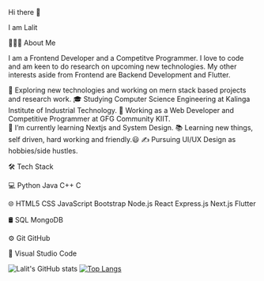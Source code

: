Hi there 👋

I am Lalit

👨🏻‍💻  About Me

I am a Frontend Developer and a Competitve Programmer.
I love to code and am keen to do research on upcoming new technologies.
My other interests aside from Frontend are Backend Development and Flutter.

🤔   Exploring new technologies and working on mern stack based projects and research work.
🎓   Studying Computer Science Engineering at Kalinga Institute of Industrial Technology.
💼   Working as a Web Developer and Competitive Programmer at GFG Community KIIT.                            
🌱   I’m currently learning Nextjs and System Design.
📚   Learning new things, self driven, hard working and friendly.😃
✍️   Pursuing UI/UX Design as hobbies/side hustles.

<!--
**lalitkumar-123/lalitkumar-123** is a ✨ _special_ ✨ repository because its `README.md` (this file) appears on your GitHub profile.

Here are some ideas to get you started:
![](https://user-images.githubusercontent.com/68746773/126122068-6cbba326-8393-46e4-9f69-872dec3a7732.gif)
- 🔭 I’m currently working on ...
- 🌱 I’m currently learning ...
- 👯 I’m looking to collaborate on ...
- 🤔 I’m looking for help with ...
- 💬 Ask me about ...
- 📫 How to reach me: ...
- 😄 Pronouns: ...
- ⚡ Fun fact: ...
-->


🛠  Tech Stack

💻   Python Java C++ C

🌐   HTML5 CSS JavaScript Bootstrap Node.js React Express.js Next.js Flutter

🛢    SQL MongoDB

⚙️   Git GitHub

🔧   Visual Studio Code


![Lalit's GitHub stats](https://github-readme-stats.vercel.app/api?username=lalitkumar-123&show_icons=true&theme=default)
[![Top Langs](https://github-readme-stats.vercel.app/api/top-langs/?username=lalitkumar-123)](https://github.com/lalitkumar-123/github-readme-stats)




